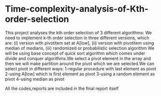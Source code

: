 # Time-complexity-analysis-of-Kth-order-selection
This project analyses the kth order selection of 3 different algorithms:
We need to implement k-th order selection in three different versions, which are:
                     (i) version with pivotitem set at A[low],
                     (ii) version with pivotitem using median of medians,
                     (iii) randomized or probabilistic selection algorithm
We will be using base concept of quick sort algorithm which comes under divide and conquer
algorithms.We select a pivot element in the array and then we will make partition around the
pivot which we are selected.We can select pivot in different ways:
                      1-regular procedure with last element as pivot
                      2-using A[low] which is first element as pivot
                      3-using a random element as pivot
                      4-using median as pivot

All the codes,reports are included in the final report itself

